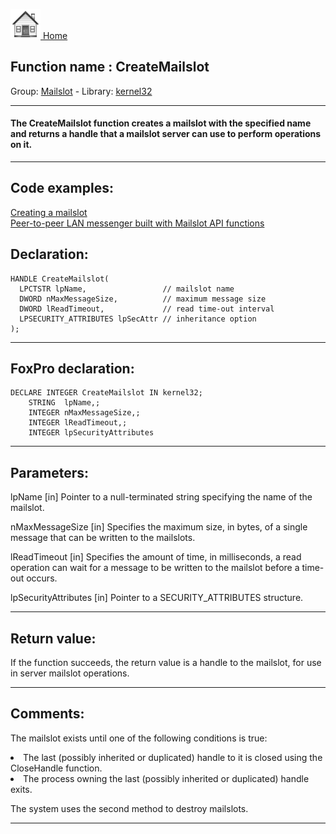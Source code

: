 [<img src="../../images/home.png"> Home ](https://github.com/VFPX/Win32API)  

## Function name : CreateMailslot
Group: [Mailslot](../../functions_group.md#Mailslot)  -  Library: [kernel32](../../libraries.md#kernel32)  
***  


#### The CreateMailslot function creates a mailslot with the specified name and returns a handle that a mailslot server can use to perform operations on it. 
***  


## Code examples:
[Creating a mailslot](../../samples/sample_267.md)  
[Peer-to-peer LAN messenger built with Mailslot API functions](../../samples/sample_410.md)  

## Declaration:
```foxpro  
HANDLE CreateMailslot(
  LPCTSTR lpName,                 // mailslot name
  DWORD nMaxMessageSize,          // maximum message size
  DWORD lReadTimeout,             // read time-out interval
  LPSECURITY_ATTRIBUTES lpSecAttr // inheritance option
);  
```  
***  


## FoxPro declaration:
```foxpro  
DECLARE INTEGER CreateMailslot IN kernel32;
	STRING  lpName,;
	INTEGER nMaxMessageSize,;
	INTEGER lReadTimeout,;
	INTEGER lpSecurityAttributes  
```  
***  


## Parameters:
lpName 
[in] Pointer to a null-terminated string specifying the name of the mailslot. 

nMaxMessageSize 
[in] Specifies the maximum size, in bytes, of a single message that can be written to the mailslots. 

lReadTimeout 
[in] Specifies the amount of time, in milliseconds, a read operation can wait for a message to be written to the mailslot before a time-out occurs. 

lpSecurityAttributes 
[in] Pointer to a SECURITY_ATTRIBUTES structure.   
***  


## Return value:
If the function succeeds, the return value is a handle to the mailslot, for use in server mailslot operations.   
***  


## Comments:
The mailslot exists until one of the following conditions is true:  
<LI>The last (possibly inherited or duplicated) handle to it is closed using the CloseHandle function.  
<LI>The process owning the last (possibly inherited or duplicated) handle exits.  
  
The system uses the second method to destroy mailslots.   
  
***  

